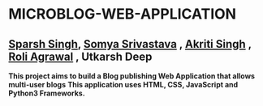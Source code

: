 **MICROBLOG-WEB-APPLICATION**
===============
[Sparsh Singh](https://github.com/sparshs51 "Sparsh's Git Profile!"), [Somya Srivastava](https://github.com/somyasrivastava99 "Somya's Git Profile!") , [Akriti Singh](https://github.com/Akritisingh97 "Akriti's Git Profile!") , [Roli Agrawal](https://github.com/roliagrawal24 "Roli's Git Profile!") , Utkarsh Deep
-----------------------------------------------


**This project aims to build a Blog publishing Web Application that allows multi-user blogs**
**This application uses HTML, CSS, JavaScript and Python3 Frameworks.**
  
